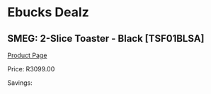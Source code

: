 
# Ebucks Dealz
## SMEG: 2-Slice Toaster - Black [TSF01BLSA]
[Product Page](https://www.ebucks.com/web/shop/productSelected.do?prodId=258486848&catId=1196428103)

Price: R3099.00

Savings: 


	